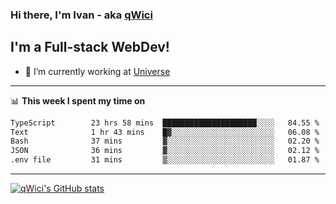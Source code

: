 ### Hi there, I'm Ivan - aka [qWici][website]

## I'm a Full-stack WebDev!
- 🔭 I’m currently working at [Universe][universe]

---

📊 **This week I spent my time on**
<!--START_SECTION:waka-->

```txt
TypeScript        23 hrs 58 mins  █████████████████████░░░░   84.55 %
Text              1 hr 43 mins    █▓░░░░░░░░░░░░░░░░░░░░░░░   06.08 %
Bash              37 mins         ▓░░░░░░░░░░░░░░░░░░░░░░░░   02.20 %
JSON              36 mins         ▓░░░░░░░░░░░░░░░░░░░░░░░░   02.12 %
.env file         31 mins         ▒░░░░░░░░░░░░░░░░░░░░░░░░   01.87 %
```

<!--END_SECTION:waka-->

---

[![qWici's GitHub stats](https://github-readme-stats.vercel.app/api?username=qWici)](https://github.com/qWici/github-readme-stats)

[website]: https://devkucher.com
[twitter]: https://twitter.com/KucherDev
[linkedin]: https://www.linkedin.com/in/ivankucher
[universe]: https://universeapps.limited
